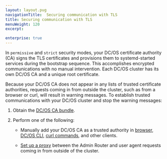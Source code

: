 ```yaml
---
layout: layout.pug
navigationTitle:  Securing communication with TLS
title: Securing communication with TLS
menuWeight: 120
excerpt:

enterprise: true
---
```



In `permissive` and `strict` security modes, your DC/OS certificate authority (CA) signs the TLS certificates and provisions them to systemd-started services during the bootstrap sequence. This accomplishes encrypted communications with no manual intervention. Each DC/OS cluster has its own DC/OS CA and a unique root certificate.

Because your DC/OS CA does not appear in any lists of trusted certificate authorities, requests coming in from outside the cluster, such as from a browser or curl, will result in warning messages. To establish trusted communications with your DC/OS cluster and stop the warning messages:

1. Obtain the [DC/OS CA bundle](/1.10/security/ent/tls-ssl/get-cert/).

1. Perform one of the following:

     - Manually add your DC/OS CA as a trusted authority in [browser](/1.10/security/ent/tls-ssl/ca-trust-browser/), [DC/OS CLI](/1.10/security/ent/tls-ssl/ca-trust-cli/), [curl commands](/1.10/security/ent/tls-ssl/ca-trust-curl/), and other clients.

     - [Set up a proxy](/1.10/security/ent/tls-ssl/haproxy-adminrouter/) between the Admin Router and user agent requests coming in from outside of the cluster.
